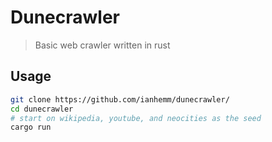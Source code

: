 # Dunecrawler
> Basic web crawler written in rust

## Usage
```sh
git clone https://github.com/ianhemm/dunecrawler/
cd dunecrawler
# start on wikipedia, youtube, and neocities as the seed
cargo run
```


